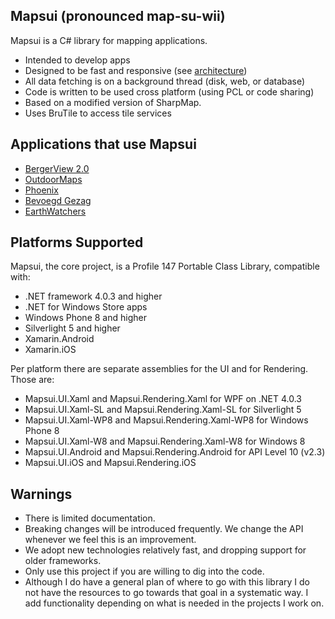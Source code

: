 ## Mapsui (pronounced map-su-wii) ##

Mapsui is a C# library for mapping applications.

- Intended to develop apps
- Designed to be fast and responsive (see [architecture](https://github.com/pauldendulk/Mapsui/wiki/Async-Fetching))
- All data fetching is on a background thread (disk, web, or database)
- Code is written to be used cross platform (using PCL or code sharing)
- Based on a modified version of SharpMap. 
- Uses BruTile to access tile services

## Applications that use Mapsui ##

- [BergerView 2.0](http://www.geodan.com/organisation/news/latest-news/article/bergerview-20-for-stichting-incident-management/)
- [OutdoorMaps](http://www.outdoormaps.net/)
- [Phoenix](http://www.geodan.nl/producten/touch-table-software/phoenix/)
- [Bevoegd Gezag](http://apps.microsoft.com/windows/nl-nl/app/ceb52263-0e83-4bdd-a38a-bcab63295b9d)
- [EarthWatchers](http://earthwatchers.cloudapp.net/)

## Platforms Supported ##

Mapsui, the core project, is a Profile 147 Portable Class Library, compatible with:

- .NET framework 4.0.3 and higher
- .NET for Windows Store apps
- Windows Phone 8 and higher
- Silverlight 5 and higher
- Xamarin.Android
- Xamarin.iOS

Per platform there are separate assemblies for the UI and for Rendering. Those are:

- Mapsui.UI.Xaml and Mapsui.Rendering.Xaml for WPF on .NET 4.0.3
- Mapsui.UI.Xaml-SL and Mapsui.Rendering.Xaml-SL for Silverlight 5
- Mapsui.UI.Xaml-WP8 and Mapsui.Rendering.Xaml-WP8 for Windows Phone 8
- Mapsui.UI.Xaml-W8 and Mapsui.Rendering.Xaml-W8 for Windows 8
- Mapsui.UI.Android and Mapsui.Rendering.Android for API Level 10 (v2.3)
- Mapsui.UI.iOS and Mapsui.Rendering.iOS

## Warnings ##

- There is limited documentation.
- Breaking changes will be introduced frequently. We change the API whenever we feel this is an improvement.
- We adopt new technologies relatively fast, and dropping support for older frameworks.
- Only use this project if you are willing to dig into the code.
- Although I do have a general plan of where to go with this library I do not have the resources to go towards that goal in a systematic way. I add functionality depending on what is needed in the projects I work on.

